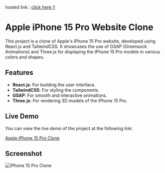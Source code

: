 hosted link : <a href="https://apple-clone-vaithiyanathan.vercel.app">click  here !! </a>

# Apple iPhone 15 Pro Website Clone

This project is a clone of Apple's iPhone 15 Pro website, developed using React.js and TailwindCSS. It showcases the use of GSAP (Greensock Animations) and Three.js for displaying the iPhone 15 Pro models in various colors and shapes.

## Features

- **React.js**: For building the user interface.
- **TailwindCSS**: For styling the components.
- **GSAP**: For smooth and interactive animations.
- **Three.js**: For rendering 3D models of the iPhone 15 Pro.

## Live Demo

You can view the live demo of the project at the following link:

[Apple iPhone 15 Pro Clone](https://apple-clone-vaithiyanathan.vercel.app)

## Screenshot

![iPhone 15 Pro Clone](https://drive.google.com/uc?export=view&id=1e_yNgh88d8mpV3n1IdJFmHd2V74WqEJW)

